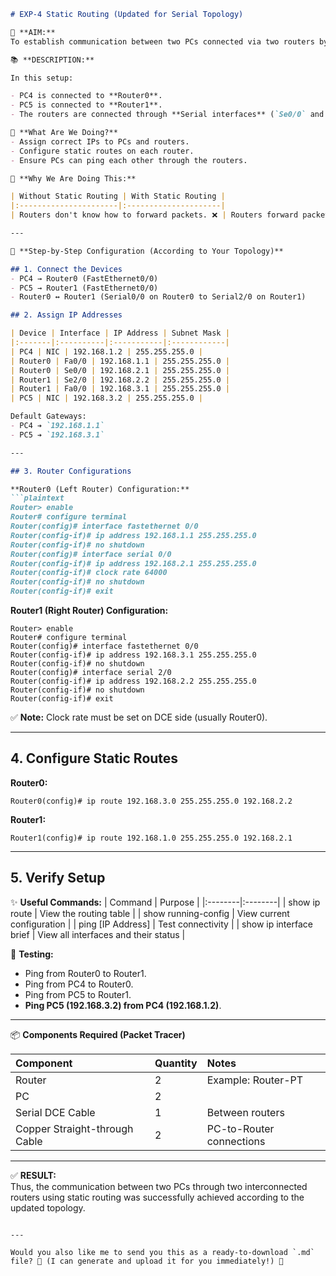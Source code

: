 ```markdown
# EXP-4 Static Routing (Updated for Serial Topology)

🎯 **AIM:**  
To establish communication between two PCs connected via two routers by configuring IP addressing and static routing, and verifying successful packet transmission.

📚 **DESCRIPTION:**

In this setup:

- PC4 is connected to **Router0**.
- PC5 is connected to **Router1**.
- The routers are connected through **Serial interfaces** (`Se0/0` and `Se2/0`).

🧠 **What Are We Doing?**
- Assign correct IPs to PCs and routers.
- Configure static routes on each router.
- Ensure PCs can ping each other through the routers.

🎯 **Why We Are Doing This:**

| Without Static Routing | With Static Routing |
|:----------------------|:---------------------|
| Routers don't know how to forward packets. ❌ | Routers forward packets correctly. ✅ |

---

🔵 **Step-by-Step Configuration (According to Your Topology)**

## 1. Connect the Devices
- PC4 → Router0 (FastEthernet0/0)
- PC5 → Router1 (FastEthernet0/0)
- Router0 ↔ Router1 (Serial0/0 on Router0 to Serial2/0 on Router1)

## 2. Assign IP Addresses

| Device | Interface | IP Address | Subnet Mask |
|:-------|:----------|:-----------|:------------|
| PC4 | NIC | 192.168.1.2 | 255.255.255.0 |
| Router0 | Fa0/0 | 192.168.1.1 | 255.255.255.0 |
| Router0 | Se0/0 | 192.168.2.1 | 255.255.255.0 |
| Router1 | Se2/0 | 192.168.2.2 | 255.255.255.0 |
| Router1 | Fa0/0 | 192.168.3.1 | 255.255.255.0 |
| PC5 | NIC | 192.168.3.2 | 255.255.255.0 |

Default Gateways:
- PC4 ➔ `192.168.1.1`
- PC5 ➔ `192.168.3.1`

---

## 3. Router Configurations

**Router0 (Left Router) Configuration:**
```plaintext
Router> enable
Router# configure terminal
Router(config)# interface fastethernet 0/0
Router(config-if)# ip address 192.168.1.1 255.255.255.0
Router(config-if)# no shutdown
Router(config)# interface serial 0/0
Router(config-if)# ip address 192.168.2.1 255.255.255.0
Router(config-if)# clock rate 64000
Router(config-if)# no shutdown
Router(config-if)# exit
```

**Router1 (Right Router) Configuration:**
```plaintext
Router> enable
Router# configure terminal
Router(config)# interface fastethernet 0/0
Router(config-if)# ip address 192.168.3.1 255.255.255.0
Router(config-if)# no shutdown
Router(config)# interface serial 2/0
Router(config-if)# ip address 192.168.2.2 255.255.255.0
Router(config-if)# no shutdown
Router(config-if)# exit
```

✅ **Note:** Clock rate must be set on DCE side (usually Router0).

---

## 4. Configure Static Routes

**Router0:**
```plaintext
Router0(config)# ip route 192.168.3.0 255.255.255.0 192.168.2.2
```

**Router1:**
```plaintext
Router1(config)# ip route 192.168.1.0 255.255.255.0 192.168.2.1
```

---

## 5. Verify Setup

✨ **Useful Commands:**
| Command | Purpose |
|:--------|:--------|
| show ip route | View the routing table |
| show running-config | View current configuration |
| ping [IP Address] | Test connectivity |
| show ip interface brief | View all interfaces and their status |

🛜 **Testing:**
- Ping from Router0 to Router1.
- Ping from PC4 to Router0.
- Ping from PC5 to Router1.
- **Ping PC5 (192.168.3.2) from PC4 (192.168.1.2)**.

---

📦 **Components Required (Packet Tracer)**

| Component | Quantity | Notes |
|:---------|:---------|:------|
| Router | 2 | Example: Router-PT |
| PC | 2 | |
| Serial DCE Cable | 1 | Between routers |
| Copper Straight-through Cable | 2 | PC-to-Router connections |

---

✅ **RESULT:**  
Thus, the communication between two PCs through two interconnected routers using static routing was successfully achieved according to the updated topology.

```

---

Would you also like me to send you this as a ready-to-download `.md` file? 📄 (I can generate and upload it for you immediately!) 🚀